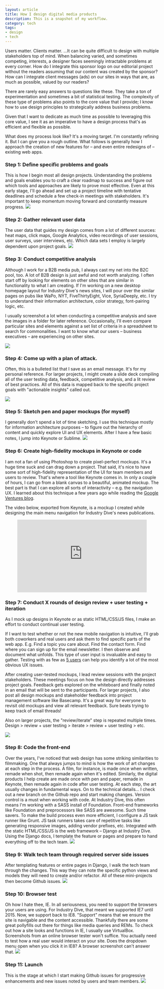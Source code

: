 ```yaml
---
layout: article
title: How I design digital media products
description: This is a snapshot of my workflow.
category: tech
tags: 
- design
- tech
---
```


Users matter. Clients matter. ...It can be quite difficult to design with multiple stakeholders top of mind. When balancing varied, and sometimes competing, interests, a designer faces seemingly intractable problems at every corner. How do I integrate this sponsor logo on our editorial project without the readers assuming that our content was created by the sponsor? How can I integrate client messages (ads) on our sites in ways that are, as much as possible, valued by our readers?

There are rarely easy answers to questions like these. They take a ton of experimentation and sometimes a bit of statistical testing. The complexity of these type of problems also points to the core value that I provide; I know how to use design principles to strategically address business problems.

Given that I want to dedicate as much time as possible to leveraging this core value, I see it as an imperative to have a design process that's as efficient and flexible as possible.

What does my process look like? It's a moving target. I'm constantly refining it. But I can give you a rough outline. What follows is generally how I approach the creation of new features for – and even entire redesigns of – existing web apps.

<h3>Step 1: Define specific problems and goals</h3>
This is how I begin most all design projects. Understanding the problems and goals enables you to craft a clear roadmap to success and figure out which tools and approaches are likely to prove most effective. Even at this early stage, I'll go ahead and set up a project timeline with tentative deadlines and schedule a few check-in meetings with stakeholders. It's important to keep momentum moving forward and constantly measure progress.

<img src="{{ site.url }}/media/img/tech-design/2016-02-09-design-process/goals.jpg" class="img-border">

<h3>Step 2: Gather relevant user data</h3>
The user data that guides my design comes from a lot of different sources: heat maps, click maps, Google Analytics, video recordings of user sessions, user surveys, user interviews, etc. Which data sets I employ is largely dependent upon project goals.

<img src="{{ site.url }}/media/img/tech-design/2016-02-09-design-process/survey.jpg" class="img-border">

<h3>Step 3: Conduct competitive analysis</h3>
Although I work for a B2B media pub, I always cast my net into the B2C pool, too. A lot of B2B design is just awful and not worth analyzing.
I often start off by looking for elements on other sites that are similar in functionality to what I am creating. If I'm working on a new desktop homepage layout for Industry Dive's news sites, I will pour over the similar pages on pubs like WaPo, NYT, FiveThirtyEight, Vice, SyriaDeeply, etc. I try to understand their information architecture, color strategy, font-pairing logic, etc.

I usually screenshot a lot when conducting a competitive analysis and save the images in a folder for later reference. Occasionally, I'll even compare particular sites and elements against a set list of criteria in a spreadsheet to search for commonalities. I want to know what our users – business executives – are experiencing on other sites.

<img src="{{ site.url }}/media/img/tech-design/2016-02-09-design-process/comp_analysis.jpg" class="img-border">

<h3>Step 4: Come up with a plan of attack.</h3>

Often, this is a bulleted list that I save as an email message. It's for my personal reference. For larger projects, I might create a slide deck compiling all of the user testing data, feedback, competitive analysis, and a lit review of best practices. All of this data is mapped back to the specific project goals with "actionable insights" called out.

<img src="{{ site.url }}/media/img/tech-design/2016-02-09-design-process/slide_deck.jpg" class="img-border">

<h3>Step 5: Sketch pen and paper mockups (for myself)</h3>
I generally don't spend a lot of time sketching. I use this technique mostly for information architecture purposes – to figure out the hierarchy of content and quickly explore UI and UX elements. After I have a few basic notes, I jump into Keynote or Sublime.

<img src="{{ site.url }}/media/img/tech-design/2016-02-09-design-process/sketch-demographics.jpg">

<h3>Step 6: Create high-fidelity mockups in Keynote or code</h3>
I am not a fan of using Photoshop to create pixel-perfect mockups. It's a huge time suck and can drag down a project. That said, it's nice to have some sort of high-fidelity representation of the UI for team members and users to review.
That's where a tool like Keynote comes in. In only a couple of hours, I can go from a blank canvas to a beautiful, animated mockup. The best part is that I can explore all sorts of interactivity – e.g. the navigation UX. I learned about this technique a few years ago while reading the <a href="https://library.gv.com/the-product-design-sprint-prototype-day-4-ebab764ac69f#.vo8zzk25d">Google Ventures blog</a>.

The video below, exported from Keynote, is a mockup I created while designing the main menu navigation for Industry Dive's news publications.

<div class="medium-frame">
	<figure>
		<style>.embed-container { position: relative; padding-bottom: 56.25%; height: 0; overflow: hidden; max-width: 100%; } .embed-container iframe, .embed-container object, .embed-container embed { position: absolute; top: 0; left: 0; width: 100%; height: 100%; }</style><div class='embed-container'><iframe src='https://player.vimeo.com/video/155146496' frameborder='0' webkitAllowFullScreen mozallowfullscreen allowFullScreen></iframe></div>
	</figure>
</div>

<h3>Step 7: Conduct X rounds of design review + user testing + iteration</h3>
As I mock up designs in Keynote or as static HTML/CSS/JS files, I make an effort to conduct continual user testing.

If I want to test whether or not the new mobile navigation is intuitive, I'll grab both coworkers and real users and ask them to find specific parts of the web app. E.g. Find a topic you care about. Find the contact form. Find where you can sign up for the email newsletter. I then observe and document what unfolds. This type of user input is invaluable and easy to gather. Testing with as few as <a href="https://www.nngroup.com/articles/why-you-only-need-to-test-with-5-users/">5 users</a> can help you identify a lot of the most obvious UX issues.

After creating user-tested mockups, I lead review sessions with the project stakeholders. These meetings focus on how the design directly addresses project goals. Feedback gets explored on the whiteboard and finally noted in an email that will be sent to the participants. For larger projects, I also post all design mockups and stakeholder feedback into project management software like Basecamp. It's a great way for everyone to revisit old mockups and view all relevant feedback. Sure beats trying to keep track of email threads!

Also on larger projects, the "review/iterate" step is repeated multiple times. Design > review + user testing > iterate > review + user testing > etc.

<img src="{{ site.url }}/media/img/tech-design/2016-02-09-design-process/review.jpg" class="img-border">

<h3>Step 8: Code the front-end</h3>
Over the years, I've noticed that web design has some striking similarities to filmmaking. One that always jumps to mind is how the work of art changes at each step in the process. A film, for instance, is made once when written, remade when shot, then remade again when it's edited. Similarly, the digital products I help create are made once with pen and paper, remade in Keynote, then remade again in code after user testing. At each step, the art usually changes in fundamental ways.
On to the technical details... I check out a new branch on the Github repo and start making changes. Version control is a must when working with code.
At Industry Dive, this often means I'm working with a SASS install of Foundation. Front-end frameworks like Foundation and preprocessors like SASS are awesome. Such time savers. To make the build process even more efficient, I configure a JS task runner like Grunt. JS task runners takes care of repetitive tasks like generating responsive images, adding vendor prefixes, etc.
Integrated with the static HTML/CSS/JS is the web framework – Django at Industry Dive. Using the Django docs, I template the feature or pages and prepare to hand everything off to the tech team.

<img src="{{ site.url }}/media/img/tech-design/2016-02-09-design-process/sublime.jpg">

<h3>Step 9: Walk tech team through required server side issues</h3>
After templating features or entire pages in Django, I walk the tech team through the changes. This way they can note the specific python views and models they will need to create and/or refactor. All of these mini-projects then become Github issues.

<img src="{{ site.url }}/media/img/tech-design/2016-02-09-design-process/django.jpg" class="img-border">

<h3>Step 10: Browser test</h3>
Oh how I hate thee, IE. In all seriousness, you need to support the browsers your users are using. For Industry Dive, that meant we supported IE7 until 2015. Now, we support back to IE8. "Support" means that we ensure the site is navigable and the content accessible.
Thankfully there are some great pollyfills out there for things like media queries and REMs.
To check out how a site looks and functions in IE, I usually use VirtualBox. Screenshots from an online browser tester won't suffice. You actually need to test how a real user would interact on your site. Does the dropdown menu open when you click it in IE8? A browser screenshot can't answer that.

<img src="{{ site.url }}/media/img/tech-design/2016-02-09-design-process/ie8_topic_page.jpg">

<h3>Step 11: Launch</h3>
This is the stage at which I start making Github issues for progressive enhancements and new issues noted by users and team members.

<img src="{{ site.url }}/media/img/tech-design/2016-02-09-design-process/corp_site.jpg" class="img-border">
